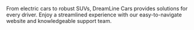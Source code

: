 From electric cars to robust SUVs, DreamLine Cars provides solutions for every driver. Enjoy a streamlined experience with our easy-to-navigate website and knowledgeable support team.
